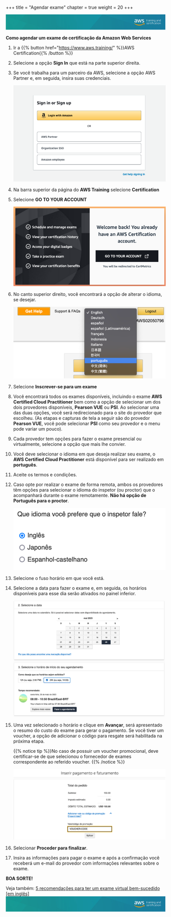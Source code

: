 +++ 
title = "Agendar exame" 
chapter = true 
weight = 20 
+++

<img src="images/logo-bar.png" alt="drawing"/>

**Como agendar um exame de certificação da Amazon Web Services**

1. Ir a {{% button href="https://www.aws.training/" %}}AWS Certification{{% /button %}}

1. Selecione a opção **Sign In** que está na parte superior direita.

1. Se você trabalha para um parceiro da AWS, selecione a opção AWS Partner e, em seguida, insira suas credenciais.

    <img src="images/login.png" alt="drawing"/>

1. Na barra superior da página do **AWS Training** selecione **Certification**

1. Selecione  **GO TO YOUR ACCOUNT**

    <img src="images/gotoyouraccount.png" alt="drawing"/>

1. No canto superior direito, você encontrará a opção de alterar o idioma, se desejar.

    <img src="images/cambioidioma.png" alt="drawing"/>

1. Selecione **Inscrever-se para um exame**

1. Você encontrará todos os exames disponíveis, incluindo o exame **AWS Certified Cloud Practitioner** bem como a opção de selecionar um dos dois provedores disponíveis, **Pearson VUE** ou **PSI**. Ao selecionar uma das duas opções, você será redirecionado para o site do provedor que escolheu. (As etapas e capturas de tela a seguir são do provedor **Pearson VUE**, você pode selecionar **PSI** como seu provedor e o menu pode variar um pouco).

1. Cada provedor tem opções para fazer o exame presencial ou virtualmente, selecione a opção que mais lhe convier.

1. Você deve selecionar o idioma em que deseja realizar seu exame, o **AWS Certified Cloud Practitioner** está disponível para ser realizado em **português**.

1. Aceite os termos e condições.

1. Caso opte por realizar o exame de forma remota, ambos os provedores têm opções para selecionar o idioma do inspetor (ou proctor) que o acompanhará durante o exame remotamente. **Não há opção de Português para o proctor**.

    <img src="images/idiomaproctor.png" alt="drawing"/>

1. Selecione o fuso horário em que você está.

1. Selecione a data para fazer o exame e, em seguida, os horários disponíveis para esse dia serão ativados no painel inferior.

    <img src="images/Picture1_1.png" alt="drawing"/>

1. Uma vez selecionado o horário e clique em **Avançar**, será apresentado o resumo do custo do exame para gerar o pagamento. Se você tiver um voucher, a opção de adicionar o código para resgate será habilitada na próxima etapa.

    {{% notice tip %}}No caso de possuir um voucher promocional, deve certificar-se de que selecionou o fornecedor de exames correspondente ao referido voucher.
    {{% /notice %}}

    <img src="images/Picture11_1.png" alt="drawing"/>

1. Selecionar **Proceder para finalizar**.

1. Insira as informações para pagar o exame e após a confirmação você receberá um e-mail do provedor com informações relevantes sobre o exame.

**BOA SORTE!**

Veja também: <a href="https://aws.amazon.com/blogs/training-and-certification/5-tips-for-a-successful-online-proctored-aws-certification-exam/" target="_blank">5 recomendações para ter um exame virtual bem-sucedido [em inglês]</a>
<img src="images/logo-bar.png" alt="drawing"/>